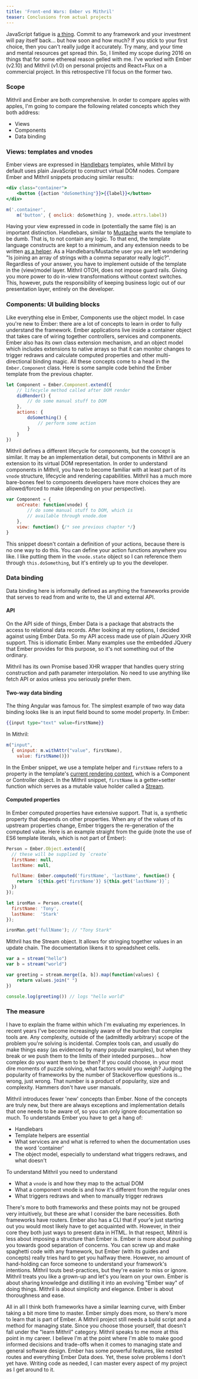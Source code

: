 ```yaml
---
title: 'Front-end Wars: Ember vs Mithril'
teaser: Conclusions from actual projects
---
```


JavaScript fatigue is [a thing](https://medium.com/@ericclemmons/javascript-fatigue-48d4011b6fc4). Commit to any framework and your investment will pay itself back... but how soon and how much? If you stick to your first choice, then you can't really judge it accurately. Try many, and your time and mental resources get spread thin. So, I limited my scope during 2016 on things that for some ethereal reason gelled with me. I've worked with Ember (v2.10) and Mithril (v1.0) on personal projects and React+Flux on a commercial project. In this retrospective I'll focus on the former two.

### Scope

Mithril and Ember are both comprehensive. In order to compare apples with apples, I'm going to compare the following related concepts which they both address:

- Views
- Components
- Data binding

### Views: templates and vnodes

Ember views are expressed in [Handlebars](http://handlebarsjs.com/) templates, while Mithril by default uses plain JavaScript to construct virtual DOM nodes. Compare Ember and Mithril snippets producing similar results:

```hbs
<div class="container">
    <button {{action "doSomething"}}>{{label}}</button>
</div>
```

```javascript
m('.container', 
    m('button', { onclick: doSomething }, vnode.attrs.label))
```

Having your view expressed in code in (potentially the same file) is an important distinction. Handlebars, similar to [Mustache](https://mustache.github.io/) wants the template to be dumb. That is, to not contain any logic. To that end, the template language constructs are kept to a minimum, and any extension needs to be written [as a helper](https://guides.emberjs.com/v2.11.0/templates/writing-helpers/). As a Handlebars/Mustache user you are left wondering "Is joining an array of strings with a comma separator really logic?". Regardless of your answer, you have to implement outside of the template in the (view)model layer. Mithril OTOH, does not impose guard rails. Giving you more power to do in-view transformations without context switches. This, however, puts the responsibility of keeping business logic out of our presentation layer, entirely on the developer.

### Components: UI building blocks

Like everything else in Ember, Components use the object model. In case you're new to Ember: there are a lot of concepts to learn in order to fully understand the framework. Ember applications live inside a container object that takes care of wiring together controllers, services and components. Ember also has its own class extension mechanism, and an object model which includes extensions to native arrays so that it can monitor changes to trigger redraws and calculate computed properties and other multi-directional binding magic. All these concepts come to a head in the `Ember.Component` class. Here is some sample code behind the Ember template from the previous chapter.

```javascript
let Component = Ember.Component.extend({
    // lifecycle method called after DOM render
    didRender() {
        // do some manual stuff to DOM
    },
    actions: {
        doSomething() {
            // perform some action 
        }
    }
})
```

Mithril defines a different lifecycle for components, but the concept is similar. It may be an implementation detail, but components in Mithril are an extension to its virtual DOM representation. In order to understand components in Mithril, you have to become familiar with at least part of its `vnode` structure, lifecycle and rendering capabilities. Mithril has a much more bare-bones feel to components developers have more choices they are allowed/forced to make (depending on your perspective).

```javascript
var Component = {
    onCreate: function(vnode) {
        // do some manual stuff to DOM, which is 
        // available through vnode.dom
    },
    view: function() {/* see previous chapter */}
}
```

This snippet doesn't contain a definition of your actions, because there is no one way to do this. You can define your action functions anywhere you like. I like putting them in the `vnode.state` object so I can reference them through `this.doSomething`, but it's entirely up to you the developer.

### Data binding

Data binding here is informally defined as anything the frameworks provide that serves to read from and write to, the UI and external API.

#### API

On the API side of things, Ember Data is a package that abstracts the access to relational data records. After looking at my options, I decided against using Ember Data. So my API access made use of plain JQuery XHR support. This is idiomatic Ember. Many examples use the embedded JQuery that Ember provides for this purpose, so it's not something out of the ordinary.

Mithril has its own Promise based XHR wrapper that handles query string construction and path parameter interpolation. No need to use anything like fetch API or axios unless you seriously prefer them.

#### Two-way data binding

The thing Angular was famous for. The simplest example of two way data binding looks like is an input field bound to some model property. In Ember:

```handlebars
{{input type="text" value=firstName}}
```

In Mithril:

```javascript
m("input", 
  { oninput: m.withAttr("value", firstName), 
    value: firstName()})
```

In the Ember snippet, we use a template helper and `firstName` refers to a property in the template's [current rendering context](https://guides.emberjs.com/v2.0.0/templates/handlebars-basics/), which is a Component or Controller object. In the Mithril snippet, `firstName` is a getter+setter function which serves as a mutable value holder called a [Stream](http://mithril.js.org/stream.html).

#### Computed properties

In Ember computed properties have extensive support. That is, a synthetic property that depends on other properties. When any of the values of its upstream properties change, Ember triggers the re-generation of the computed value. Here is an example straight from the guide (note the use of ES6 template literals, which is not part of Ember):

```javascript
Person = Ember.Object.extend({
  // these will be supplied by `create`
  firstName: null,
  lastName: null,

  fullName: Ember.computed('firstName', 'lastName', function() {
    return `${this.get('firstName')} ${this.get('lastName')}`;
  })
});

let ironMan = Person.create({
  firstName: 'Tony',
  lastName:  'Stark'
});

ironMan.get('fullName'); // "Tony Stark"
```

Mithril has the Stream object. It allows for stringing together values in an update chain. The documentation likens it to spreadsheet cells.

```javascript
var a = stream("hello")
var b = stream("world")

var greeting = stream.merge([a, b]).map(function(values) {
    return values.join(" ")
})

console.log(greeting()) // logs "hello world"
```

### The measure

I have to explain the frame within which I'm evaluating my experiences. In recent years I've become increasingly aware of the burden that complex tools are. Any complexity, outside of the (admittedly arbitrary) scope of the problem you're solving is incidental. Complex tools can, and usually do make things easy (as evidenced by many popular examples), but when they break or we push them to the limits of their inteded purposes... how complex do you want them to be then? If you could choose, in your most dire moments of puzzle solving, what factors would you weigh? Judging the popularity of frameworks by the number of Stackoverflow questions is... wrong, just wrong. That number is a product of popularity, size and complexity. Hammers don't have user manuals.

Mithril introduces fewer 'new' concepts than Ember. None of the concepts are truly new, but there are always exceptions and implementation details that one needs to be aware of, so you can only ignore documentation so much. To understands Ember you have to get a hang of:

- Handlebars
- Template helpers are essential
- What services are and what is referred to when the documentation uses the word 'container'
- The object model, especially to understand what triggers redraws, and what doesn't

To understand Mithril you need to understand

- What a `vnode` is and how they map to the actual DOM
- What a component vnode is and how it's different from the regular ones
- What triggers redraws and when to manually trigger redraws

There's more to both frameworks and these points may not be grouped very intuitively, but these are what I consider the bare necessities. Both frameworks have routers. Ember also has a CLI that if your'e just starting out you would most likely have to get acquainted with. However, in their core they both just ways to present data in HTML. In that respect, Mihtril is less about imposing a structure than Ember is. Ember is more about pushing you towards good separation of concerns. You can screw up and make spaghetti code with any framework, but Ember (with its guides and concepts) really tries hard to get you halfway there. However, no amount of hand-holding can force someone to understand your framework's intentions. Mithril touts best-practices, but they're easier to miss or ignore. Mithril treats you like a grown-up and let's you learn on your own. Ember is about sharing knowledge and distilling it into an evolving "Ember way" of doing things. Mithril is about simplicity and elegance. Ember is about thoroughness and ease.

All in all I think both frameworks have a similar learning curve, with Ember taking a bit more time to master. Ember simply does more, so there's more to learn that is part of Ember. A Mithril project still needs a build script and a method for managing state. Since you choose those yourself, that doesn't fall under the "learn Mithril" category. Mithril speaks to me more at this point in my career. I believe I'm at the point where I'm able to make good informed decisions and trade-offs when it comes to managing state and general software design. Ember has some powerful features, like nested routes and everything Ember Data does. Yet, these solve problems I don't yet have. Writing code as needed, I can master every aspect of my project as I get around to it.
